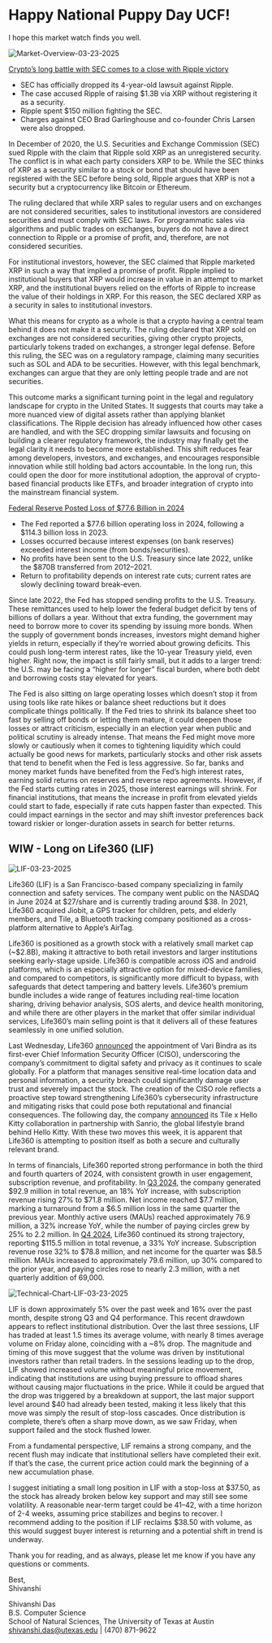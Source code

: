 # Happy National Puppy Day UCF!
I hope this market watch finds you well.

![Market-Overview-03-23-2025](Market-Overview-03-23-2025.png)

[Crypto’s long battle with SEC comes to a close with Ripple victory](https://www.cnbc.com/2025/03/22/cryptos-long-battle-with-sec-comes-to-a-close-with-ripple-victory.html)

- SEC has officially dropped its 4-year-old lawsuit against Ripple.  
- The case accused Ripple of raising $1.3B via XRP without registering it as a security.  
- Ripple spent $150 million fighting the SEC.  
- Charges against CEO Brad Garlinghouse and co-founder Chris Larsen were also dropped.

In December of 2020, the U.S. Securities and Exchange Commission (SEC) sued Ripple with the claim that Ripple sold XRP as an unregistered security. The conflict is in what each party considers XRP to be. While the SEC thinks of XRP as a security similar to a stock or bond that should have been registered with the SEC before being sold, Ripple argues that XRP is not a security but a cryptocurrency like Bitcoin or Ethereum. 

The ruling declared that while XRP sales to regular users and on exchanges are not considered securities, sales to institutional investors are considered securities and must comply with SEC laws. For programmatic sales via algorithms and public trades on exchanges, buyers do not have a direct connection to Ripple or a promise of profit, and, therefore, are not considered securities. 

For institutional investors, however, the SEC claimed that Ripple marketed XRP in such a way that implied a promise of profit. Ripple implied to institutional buyers that XRP would increase in value in an attempt to market XRP, and the institutional buyers relied on the efforts of Ripple to increase the value of their holdings in XRP. For this reason, the SEC declared XRP as a security in sales to institutional investors.

What this means for crypto as a whole is that a crypto having a central team behind it does not make it a security. The ruling declared that XRP sold on exchanges are not considered securities, giving other crypto projects, particularly tokens traded on exchanges, a stronger legal defense. Before this ruling, the SEC was on a regulatory rampage, claiming many securities such as SOL and ADA to be securities. However, with this legal benchmark, exchanges can argue that they are only letting people trade and are not securities.

This outcome marks a significant turning point in the legal and regulatory landscape for crypto in the United States. It suggests that courts may take a more nuanced view of digital assets rather than applying blanket classifications. The Ripple decision has already influenced how other cases are handled, and with the SEC dropping similar lawsuits and focusing on building a clearer regulatory framework, the industry may finally get the legal clarity it needs to become more established. This shift reduces fear among developers, investors, and exchanges, and encourages responsible innovation while still holding bad actors accountable. In the long run, this could open the door for more institutional adoption, the approval of crypto-based financial products like ETFs, and broader integration of crypto into the mainstream financial system.

[Federal Reserve Posted Loss of $77.6 Billion in 2024](https://www.wsj.com/economy/central-banking/federal-reserve-posted-loss-of-77-6-billion-in-2024-d06a2101?mod=economy_lead_pos3)
- The Fed reported a $77.6 billion operating loss in 2024, following a $114.3 billion loss in 2023.
- Losses occurred because interest expenses (on bank reserves) exceeded interest income (from bonds/securities).
- No profits have been sent to the U.S. Treasury since late 2022, unlike the $870B transferred from 2012–2021.
- Return to profitability depends on interest rate cuts; current rates are slowly declining toward break-even.

Since late 2022, the Fed has stopped sending profits to the U.S. Treasury. These remittances used to help lower the federal budget deficit by tens of billions of dollars a year. Without that extra funding, the government may need to borrow more to cover its spending by issuing more bonds. When the supply of government bonds increases, investors might demand higher yields in return, especially if they’re worried about growing deficits. This could push long-term interest rates, like the 10-year Treasury yield, even higher. Right now, the impact is still fairly small, but it adds to a larger trend: the U.S. may be facing a “higher for longer” fiscal burden, where both debt and borrowing costs stay elevated for years. 

The Fed is also sitting on large operating losses which doesn’t stop it from using tools like rate hikes or balance sheet reductions but it does complicate things politically. If the Fed tries to shrink its balance sheet too fast by selling off bonds or letting them mature, it could deepen those losses or attract criticism, especially in an election year when public and political scrutiny is already intense. That means the Fed might move more slowly or cautiously when it comes to tightening liquidity which could actually be good news for markets, particularly stocks and other risk assets that tend to benefit when the Fed is less aggressive.
So far, banks and money market funds have benefited from the Fed’s high interest rates, earning solid returns on reserves and reverse repo agreements. However, if the Fed starts cutting rates in 2025, those interest earnings will shrink. For financial institutions, that means the increase in profit from elevated yields could start to fade, especially if rate cuts happen faster than expected. This could impact earnings in the sector and may shift investor preferences back toward riskier or longer-duration assets in search for better returns. 


## WIW - Long on Life360 (LIF)

![LIF-03-23-2025](LIF-03-23-2025.png)

Life360 (LIF) is a San Francisco-based company specializing in family connection and safety services. The company went public on the NASDAQ in June 2024 at $27/share and is currently trading around $38. In 2021, Life360 acquired Jiobit, a GPS tracker for children, pets, and elderly members, and Tile, a Bluetooth tracking company positioned as a cross-platform alternative to Apple’s AirTag.

Life360 is positioned as a growth stock with a relatively small market cap (~$2.8B), making it attractive to both retail investors and larger institutions seeking early-stage upside. Life360 is compatible across iOS and android platforms, which is an especially attractive option for mixed-device families, and compared to competitors, is significantly more difficult to bypass, with safeguards that detect tampering and battery levels. Life360’s premium bundle includes a wide range of features including real-time location sharing, driving behavior analysis, SOS alerts, and device health monitoring, and while there are other players in the market that offer similar individual services, Life360’s main selling point is that it delivers all of these features seamlessly in one unified solution. 

Last Wednesday, Life360 [announced](https://investors.life360.com/news-releases/news-release-details/life360-appoints-former-amazon-cybersecurity-lead-vari-bindra) the appointment of Vari Bindra as its first-ever Chief Information Security Officer (CISO), underscoring the company’s commitment to digital safety and privacy as it continues to scale globally. For a platform that manages sensitive real-time location data and personal information, a security breach could significantly damage user trust and severely impact the stock. The creation of the CISO role reflects a proactive step toward strengthening Life360’s cybersecurity infrastructure and mitigating risks that could pose both reputational and financial consequences. The following day, the company [announced](https://www.globenewswire.com/news-release/2025/03/20/3046273/0/en/Life360-Adds-a-Touch-of-Kawaii-With-Tile-X-Hello-Kitty-a-Limited-Edition-Collection-in-Partnership-With-Sanrio.html) its Tile x Hello Kitty collaboration in partnership with Sanrio, the global lifestyle brand behind Hello Kitty. With these two moves this week, it is apparent that Life360 is attempting to position itself as both a secure and culturally relevant brand. 

In terms of financials, Life360 reported strong performance in both the third and fourth quarters of 2024, with consistent growth in user engagement, subscription revenue, and profitability. In [Q3 2024](https://investors.life360.com/news-releases/news-release-details/life360-reports-record-q3-2024-results), the company generated $92.9 million in total revenue, an 18% YoY increase, with subscription revenue rising 27% to $71.8 million. Net income reached $7.7 million, marking a turnaround from a $6.5 million loss in the same quarter the previous year. Monthly active users (MAUs) reached approximately 76.9 million, a 32% increase YoY, while the number of paying circles grew by 25% to 2.2 million. In [Q4 2024](https://investors.life360.com/news-releases/news-release-details/life360-reports-record-q4-and-fy-2024-results), Life360 continued its strong trajectory, reporting $115.5 million in total revenue, a 33% YoY increase. Subscription revenue rose 32% to $78.8 million, and net income for the quarter was $8.5 million. MAUs increased to approximately 79.6 million, up 30% compared to the prior year, and paying circles rose to nearly 2.3 million, with a net quarterly addition of 69,000. 

![Technical-Chart-LIF-03-23-2025](Technical-Chart-LIF-03-23-2025.png)

LIF is down approximately 5% over the past week and 16% over the past month, despite strong Q3 and Q4 performance. This recent drawdown appears to reflect institutional distribution. Over the last three sessions, LIF has traded at least 1.5 times its average volume, with nearly 8 times average volume on Friday alone, coinciding with a ~8% drop. The magnitude and timing of this move suggest that the volume was driven by institutional investors rather than retail traders. In the sessions leading up to the drop, LIF showed increased volume without meaningful price movement, indicating that institutions are using buying pressure to offload shares without causing major fluctuations in the price. While it could be argued that the drop was triggered by a breakdown at support, the last major support level around $40 had already been tested, making it less likely that this move was simply the result of stop-loss cascades. Once distribution is complete, there’s often a sharp move down, as we saw Friday, when support failed and the stock flushed lower. 

From a fundamental perspective, LIF remains a strong company, and the recent flush may indicate that institutional sellers have completed their exit. If that’s the case, the current price action could mark the beginning of a new accumulation phase.

I suggest initiating a small long position in LIF with a stop-loss at $37.50, as the stock has already broken below key support and may still see some volatility. A reasonable near-term target could be $41–$42, with a time horizon of 2-4 weeks, assuming price stabilizes and begins to recover. I recommend adding to the position if LIF reclaims $38.50 with volume, as this would suggest buyer interest is returning and a potential shift in trend is underway.

Thank you for reading, and as always, please let me know if you have any questions or comments. 

Best,  
Shivanshi  

Shivanshi Das  
B.S. Computer Science  
School of Natural Sciences, The University of Texas at Austin  
shivanshi.das@utexas.edu | (470) 871-9622




